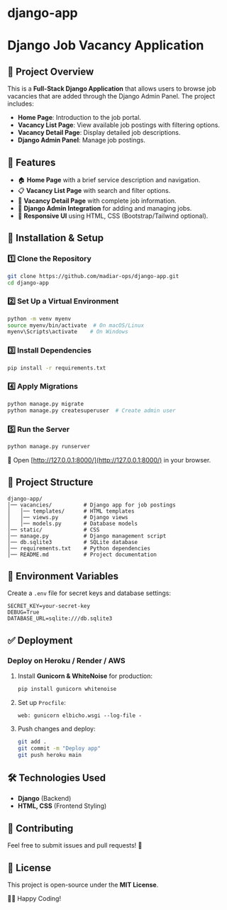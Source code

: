 # django-app
# Django Job Vacancy Application

## 📌 Project Overview
This is a **Full-Stack Django Application** that allows users to browse job vacancies that are added through the Django Admin Panel. The project includes:
- **Home Page**: Introduction to the job portal.
- **Vacancy List Page**: View available job postings with filtering options.
- **Vacancy Detail Page**: Display detailed job descriptions.
- **Django Admin Panel**: Manage job postings.

## 🚀 Features
- 🏠 **Home Page** with a brief service description and navigation.
- 📋 **Vacancy List Page** with search and filter options.
- 📝 **Vacancy Detail Page** with complete job information.
- 🔧 **Django Admin Integration** for adding and managing jobs.
- 🎨 **Responsive UI** using HTML, CSS (Bootstrap/Tailwind optional).

## 🔧 Installation & Setup
### 1️⃣ **Clone the Repository**
```sh
git clone https://github.com/madiar-ops/django-app.git
cd django-app
```

### 2️⃣ **Set Up a Virtual Environment**
```sh
python -m venv myenv
source myenv/bin/activate  # On macOS/Linux
myenv\Scripts\activate    # On Windows
```

### 3️⃣ **Install Dependencies**
```sh
pip install -r requirements.txt
```

### 4️⃣ **Apply Migrations**
```sh
python manage.py migrate
python manage.py createsuperuser  # Create admin user
```

### 5️⃣ **Run the Server**
```sh
python manage.py runserver
```
🚀 Open [http://127.0.0.1:8000/](http://127.0.0.1:8000/) in your browser.

## 📂 Project Structure
```
django-app/
│── vacancies/          # Django app for job postings
│   │── templates/      # HTML templates
│   │── views.py        # Django views
│   │── models.py       # Database models
│── static/             # CSS
│── manage.py           # Django management script
│── db.sqlite3          # SQLite database
│── requirements.txt    # Python dependencies
│── README.md           # Project documentation
```

## 📜 Environment Variables
Create a `.env` file for secret keys and database settings:
```
SECRET_KEY=your-secret-key
DEBUG=True
DATABASE_URL=sqlite:///db.sqlite3
```

## ✅ Deployment
### Deploy on **Heroku / Render / AWS**
1. Install **Gunicorn & WhiteNoise** for production:
   ```sh
   pip install gunicorn whitenoise
   ```
2. Set up `Procfile`:
   ```
   web: gunicorn elbicho.wsgi --log-file -
   ```
3. Push changes and deploy:
   ```sh
   git add .
   git commit -m "Deploy app"
   git push heroku main
   ```

## 🛠 Technologies Used
- **Django** (Backend)
- **HTML, CSS** (Frontend Styling)

## 🤝 Contributing
Feel free to submit issues and pull requests! 🚀

## 📜 License
This project is open-source under the **MIT License**.

👨‍💻 Happy Coding!
